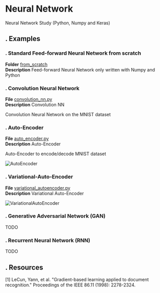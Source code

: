 # Neural Network
Neural Network Study (Python, Numpy and Keras)

## . Examples
### . Standard Feed-forward Neural Network from scratch
**Folder** [from_scratch](https://github.com/vincentbonnetcg/Numerical-Bric-a-Brac/tree/master/neural_network/from_scratch/)<br>
**Description** Feed-forward Neural Network only written with Numpy and Python

### . Convolution Neural Network

**File** [convolution_nn.py](https://github.com/vincentbonnetcg/Numerical-Bric-a-Brac/tree/master/neural_network/Keras/convolution_nn.py)<br>
**Description** Convolution NN

Convolution Neural Network on the MNIST dataset

### . Auto-Encoder
**File** [auto_encoder.py](https://github.com/vincentbonnetcg/Numerical-Bric-a-Brac/tree/master/neural_network/Keras/autoencoder.py)<br>
**Description** Auto-Encoder

Auto-Encoder to encode/decode MNIST dataset

![AutoEncoder](https://github.com/vincentbonnetcg/Numerical-Bric-a-Brac/blob/master/neural_network/img/fashion_mnist_autoencoder.png)

### . Variational-Auto-Encoder
**File** [variational_autoencoder.py](https://github.com/vincentbonnetcg/Numerical-Bric-a-Brac/tree/master/neural_network/Keras/variational_autoencoder.py)<br>
**Description** Variational Auto-Encoder

![VariationalAutoEncoder](https://github.com/vincentbonnetcg/Numerical-Bric-a-Brac/blob/master/neural_network/img/variational_auto_encoder.png)

### . Generative Adversarial Network (GAN)
TODO

### . Recurrent Neural Network (RNN)
TODO

## . Resources
[1] LeCun, Yann, et al. "Gradient-based learning applied to document recognition." Proceedings of the IEEE 86.11 (1998): 2278-2324.
